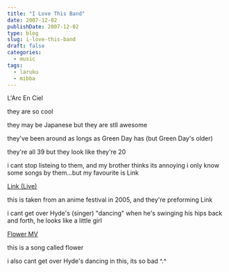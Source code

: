 ```yaml
---
title: "I Love This Band"
date: 2007-12-02
publishDate: 2007-12-02
type: blog
slug: i-love-this-band
draft: false
categories:
  - music
tags:
  - laruku
  - mibba
---
```


L'Arc En Ciel

they are so cool

they may be Japanese but they are stll awesome

they've been around as longs as Green Day has (but Green Day's older)

they're all 39 but they look like they're 20

i cant stop listeing to them, and my brother thinks its annoying i only know some songs by them...but my favourite is Link

[Link (Live)](http://youtube.com/watch=fJVz81O8Pi0)

this is taken from an anime festival in 2005, and they're preforming Link

i cant get over Hyde's (singer) "dancing" when he's swinging his hips back and forth, he looks like a little girl

[Flower MV](http://youtube.com/watch=zK2MGorv_N4)

this is a song called flower

i also cant get over Hyde's dancing in this, its so bad ^.^
